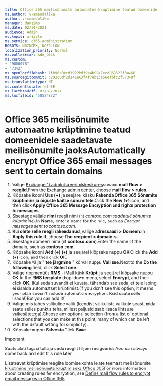 ```yaml
---
title: Office 365 meilisõnumite automaatne krüptimine teatud domeenidele saadetavate meilisõnumite jaoks
ms.author: v-smandalika
author: v-smandalika
manager: dansimp
ms.date: 02/24/2021
audience: Admin
ms.topic: article
ms.service: o365-administration
ROBOTS: NOINDEX, NOFOLLOW
localization_priority: Normal
ms.collection: Adm_O365
ms.custom:
- "9000078"
- "7342"
ms.openlocfilehash: 7fb96a30cd1922bd39a4b99a7ecd869622f3a466
ms.sourcegitcommit: c202c0df2d141e63f4f7eb13a56efbfc2f57348f
ms.translationtype: MT
ms.contentlocale: et-EE
ms.lasthandoff: 03/05/2021
ms.locfileid: "50524872"
---
```

# <a name="automatically-encrypt-office-365-email-messages-sent-to-certain-domains"></a><span data-ttu-id="8e9de-102">Office 365 meilisõnumite automaatne krüptimine teatud domeenidele saadetavate meilisõnumite jaoks</span><span class="sxs-lookup"><span data-stu-id="8e9de-102">Automatically encrypt Office 365 email messages sent to certain domains</span></span>

1. <span data-ttu-id="8e9de-103">Valige [Exchange ' i administreerimiskeskuses](https://outlook.office365.com/ecp/)suvand **mail Flow > reeglid**.</span><span class="sxs-lookup"><span data-stu-id="8e9de-103">From the [Exchange admin center](https://outlook.office365.com/ecp/), choose **mail flow > rules**.</span></span> 
2. <span data-ttu-id="8e9de-104">Klõpsake ikooni **Uus (+)** ja seejärel käsku **Rakenda Office 365 Sõnumite krüptimine ja õiguste kaitse sõnumitele**.</span><span class="sxs-lookup"><span data-stu-id="8e9de-104">Click the **New (+)** icon, and then click **Apply Office 365 Message Encryption and rights protection to messages**.</span></span>
3. <span data-ttu-id="8e9de-105">Sisestage väljale **nimi** reegli nimi (nt *contoso.com saadetud sõnumite krüptimine*).</span><span class="sxs-lookup"><span data-stu-id="8e9de-105">In **Name**, enter a name for the rule, such as *Encrypt messages sent to contoso.com*.</span></span>
4. <span data-ttu-id="8e9de-106">**Kui olete selle reegli rakendanud**, valige **adressaadi > Domeen**.</span><span class="sxs-lookup"><span data-stu-id="8e9de-106">In **Apply this rule if**, choose **The recipient > domain is**.</span></span> 
5. <span data-ttu-id="8e9de-107">Sisestage domeeni nimi (nt **contoso.com**).</span><span class="sxs-lookup"><span data-stu-id="8e9de-107">Enter the name of the domain, such as **contoso.com**.</span></span>
6. <span data-ttu-id="8e9de-108">Klõpsake ikooni **Add (+) (+)** ja seejärel klõpsake nuppu **OK**.</span><span class="sxs-lookup"><span data-stu-id="8e9de-108">Click the **Add (+)** icon, and then click **OK**.</span></span>
7. <span data-ttu-id="8e9de-109">Klõpsake välja " **tee järgmine** " kõrval nuppu **Vali see**.</span><span class="sxs-lookup"><span data-stu-id="8e9de-109">Next to the **Do the following** field, click **Select one**.</span></span> 
8. <span data-ttu-id="8e9de-110">Valige rippmenüüs **RMS** -i Mall käsk **Krüpti** ja seejärel klõpsake nuppu **OK**.</span><span class="sxs-lookup"><span data-stu-id="8e9de-110">In the **RMS template** drop-down menu, select **Encrypt**, and then click **OK**.</span></span> <span data-ttu-id="8e9de-111">(Kui seda suvandit ei kuvata, tähendab see seda, et teie leping ei sisalda automaatset krüptimist.</span><span class="sxs-lookup"><span data-stu-id="8e9de-111">(If you don't see this option, it means your plan doesn't include automatic encryption.</span></span> <span data-ttu-id="8e9de-112">Kuid saate selle lisada!)</span><span class="sxs-lookup"><span data-stu-id="8e9de-112">But you can add it!)</span></span>
9. <span data-ttu-id="8e9de-113">Valige mis tahes valikuline valik (loendist valikuliste valikute seast, mida saate selles punktis teha, millest paljusid saab lisada lihtsuse vaikesätetega).</span><span class="sxs-lookup"><span data-stu-id="8e9de-113">Choose any optional selection (from a list of optional selections that you can make at this point, many of which can be left with the default setting for simplicity).</span></span>
10. <span data-ttu-id="8e9de-114">Klõpsake nuppu **Salvesta**.</span><span class="sxs-lookup"><span data-stu-id="8e9de-114">Click **Save**.</span></span>

> [!IMPORTANT]
> <span data-ttu-id="8e9de-115">Saate alati tagasi tulla ja seda reeglit hiljem redigeerida.</span><span class="sxs-lookup"><span data-stu-id="8e9de-115">You can always come back and edit this rule later.</span></span>

<span data-ttu-id="8e9de-116">Lisateavet krüptimise reeglite loomise kohta leiate teemast meilisõnumite [krüptimine meilisõnumite krüptimiseks Office 365](https://docs.microsoft.com/microsoft-365/compliance/define-mail-flow-rules-to-encrypt-email)</span><span class="sxs-lookup"><span data-stu-id="8e9de-116">For more information about creating rules for encryption, see [Define mail flow rules to encrypt email messages in Office 365](https://docs.microsoft.com/microsoft-365/compliance/define-mail-flow-rules-to-encrypt-email)</span></span>